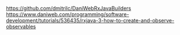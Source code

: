 https://github.com/dmitrilc/DaniWebRxJavaBuilders
https://www.daniweb.com/programming/software-development/tutorials/536435/rxjava-3-how-to-create-and-observe-observables